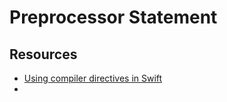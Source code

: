 # Preprocessor Statement



## Resources
- [Using compiler directives in Swift](https://www.swiftbysundell.com/articles/using-compiler-directives-in-swift/)
- []()
